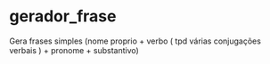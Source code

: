 # gerador_frase
Gera frases simples (nome proprio + verbo ( tpd várias conjugações verbais ) + pronome + substantivo) 